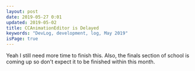 ```yaml
---
layout: post
date: 2019-05-27 0:01
updated: 2019-05-02
title: CCAnimationEditor is Delayed
keywords: "DevLog, development, log, May 2019"
isPage: true
---
```


Yeah I still need more time to finish this. Also, the finals section of school is coming up so don't expect it to be finished within this month.